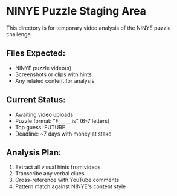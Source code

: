 # NINYE Puzzle Staging Area

This directory is for temporary video analysis of the NINYE puzzle challenge.

## Files Expected:
- NINYE puzzle video(s)
- Screenshots or clips with hints
- Any related content for analysis

## Current Status:
- Awaiting video uploads
- Puzzle format: "F_____ is" (6-7 letters)
- Top guess: FUTURE
- Deadline: ~7 days with money at stake

## Analysis Plan:
1. Extract all visual hints from videos
2. Transcribe any verbal clues
3. Cross-reference with YouTube comments
4. Pattern match against NINYE's content style

